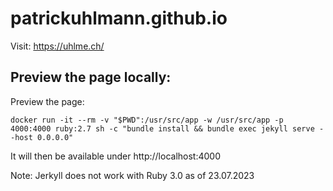 # patrickuhlmann.github.io

Visit: https://uhlme.ch/

## Preview the page locally:

Preview the page:
```
docker run -it --rm -v "$PWD":/usr/src/app -w /usr/src/app -p 4000:4000 ruby:2.7 sh -c "bundle install && bundle exec jekyll serve --host 0.0.0.0"
```

It will then be available under http://localhost:4000

Note: Jerkyll does not work with Ruby 3.0 as of 23.07.2023
